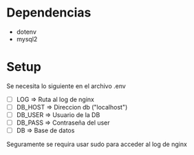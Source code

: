 # Dependencias
- dotenv
- mysql2

# Setup
Se necesita lo siguiente en el archivo .env
- [ ] LOG => Ruta al log de nginx
- [ ] DB_HOST => Direccion db ("localhost")
- [ ] DB_USER => Usuario de la DB
- [ ] DB_PASS => Contraseña del user
- [ ] DB => Base de datos

Seguramente se requira usar sudo para acceder al log de nginx